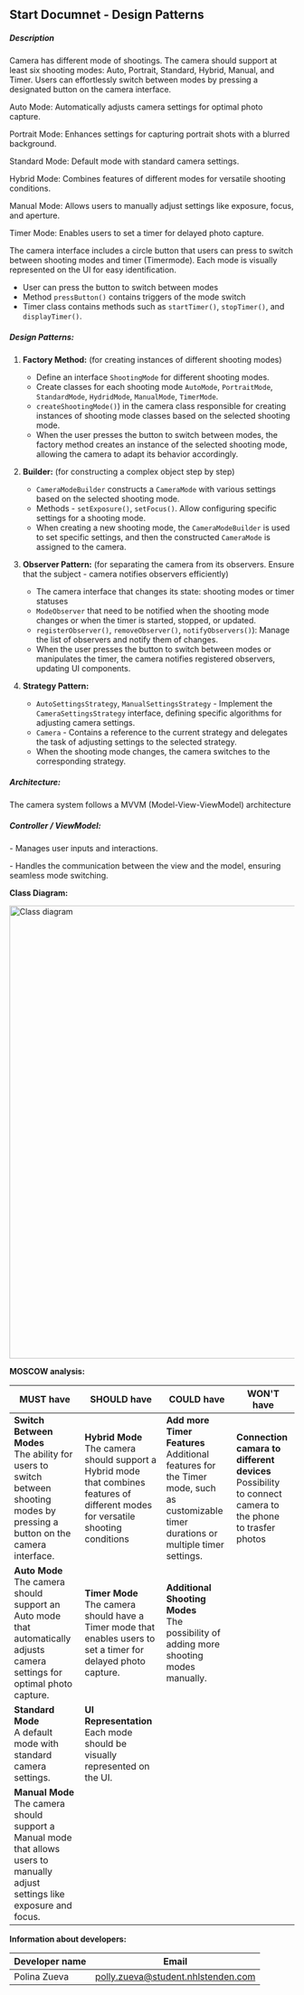 ## **Start Documnet - Design Patterns**



##### **Description** 

Camera has different mode of shootings. The camera should support at least six shooting modes: Auto, Portrait, Standard, Hybrid, Manual, and Timer. Users can effortlessly switch between modes by pressing a designated button on the camera interface.

Auto Mode: Automatically adjusts camera settings for optimal photo capture.

Portrait Mode:  Enhances settings for capturing portrait shots with a blurred background.

Standard Mode: Default mode with standard camera settings.

Hybrid Mode: Combines features of different modes for versatile shooting conditions.

Manual Mode: Allows users to manually adjust settings like exposure, focus, and aperture.

Timer Mode: Enables users to set a timer for delayed photo capture.

The camera interface includes a circle button that users can press to switch between shooting modes and timer (Timermode). Each mode is visually represented on the UI for easy identification.

- User can press the button to switch between modes
- Method `pressButton()` contains triggers of the mode switch 
- Timer class contains methods such as  `startTimer()`, `stopTimer()`, and `displayTimer()`.



##### **Design Patterns:**

1. **Factory Method:** (for creating instances of different shooting modes)

   - Define an interface `ShootingMode` for different shooting modes.
   - Create classes for each shooting mode  `AutoMode`, `PortraitMode`, `StandardMode`, `HydridMode`, `ManualMode`, `TimerMode`. 
   - `createShootingMode()`) in the camera class responsible for creating instances of shooting mode classes based on the selected shooting mode.
   - When the user presses the button to switch between modes, the factory method creates an instance of the selected shooting mode, allowing the camera to adapt its behavior accordingly.

2. **Builder:** (for constructing a complex object step by step)

   - `CameraModeBuilder` constructs a `CameraMode` with various settings based on the selected shooting mode.
   - Methods -  `setExposure()`, `setFocus()`.  Allow configuring specific settings for a shooting mode.
   - When creating a new shooting mode, the `CameraModeBuilder` is used to set specific settings, and then the constructed `CameraMode` is assigned to the camera.

3. **Observer Pattern:** (for separating the camera from its observers. Ensure that the subject - camera notifies observers efficiently)

   - The camera interface that changes its state: shooting modes or timer statuses
   - `ModeObserver` that need to be notified when the shooting mode changes or when the timer is started, stopped, or updated.
   - `registerObserver()`, `removeObserver()`, `notifyObservers()`): Manage the list of observers and notify them of changes.
   - When the user presses the button to switch between modes or manipulates the timer, the camera notifies registered observers, updating UI components.

4. **Strategy Pattern:**

   - `AutoSettingsStrategy`, `ManualSettingsStrategy` -  Implement the `CameraSettingsStrategy` interface, defining specific algorithms for adjusting camera settings.
   - `Camera` -  Contains a reference to the current strategy and delegates the task of adjusting settings to the selected strategy.
   - When the shooting mode changes, the camera switches to the corresponding strategy.


##### **Architecture:**

The camera system follows a MVVM (Model-View-ViewModel) architecture

##### **Controller / ViewModel:**

 \- Manages user inputs and interactions.

 \- Handles the communication between the view and the model, ensuring seamless mode switching.


**Class Diagram:**

<img width="801" alt="Class diagram" src="https://github.com/Polinalavender/Design-Patterns/assets/91316935/fdbea623-6aba-4a4e-a222-0b0ed52752a4">



**MOSCOW analysis:**

| MUST have                                                    | SHOULD have                                                  | COULD have                                                   | WON'T have                                                   |
| ------------------------------------------------------------ | ------------------------------------------------------------ | ------------------------------------------------------------ | ------------------------------------------------------------ |
| **Switch Between Modes<br />** The ability for users to switch between shooting modes by pressing a button on the camera interface. | **Hybrid Mode** <br />The camera should support a Hybrid mode that combines features of different modes for versatile shooting conditions | **Add more Timer Features** <br />Additional features for the Timer mode, such as customizable timer durations or multiple timer settings. | **Connection camara to different devices**<br />Possibility  to connect camera to the phone to trasfer photos |
| **Auto Mode** <br />The camera should support an Auto mode that automatically adjusts camera settings for optimal photo capture. | **Timer Mode** <br />The camera should have a Timer mode that enables users to set a timer for delayed photo capture. <br /> | **Additional Shooting Modes** <br />The possibility of adding more shooting modes manually. |                                                              |
| **Standard Mode** <br />A default mode with standard camera settings. | **UI Representation** <br />Each mode should be visually represented on the UI. |                                                              |                                                              |
| **Manual Mode** <br />The camera should support a Manual mode that allows users to manually adjust settings like exposure and  focus. |                                                              |                                                              |                                                              |



**Information about developers:**

| Developer name | Email                              |
| -------------- | ---------------------------------- |
| Polina Zueva   | polly.zueva@student.nhlstenden.com |

